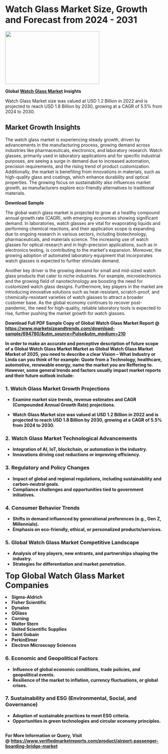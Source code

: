 <H1>Watch Glass Market Size, Growth and Forecast from 2024 - 2031</H1><img class="aligncenter size-medium wp-image-584254" src="https://thirdeyenews.in/wp-content/uploads/2024/09/Global-Market-Research-300x168.jpeg" alt="" width="300" height="168" /><p><strong>Global&nbsp;<a href="https://www.marketsizeandtrends.com/download-sample/694780/&amp;utm_source=Pulse&amp;utm_medium=210">Watch Glass Market</a> Insights</strong></p><p>Watch Glass Market size was valued at USD 1.2 Billion in 2022 and is projected to reach USD 1.8 Billion by 2030, growing at a CAGR of 5.5% from 2024 to 2030.</p><p><h2>Market Growth Insights</h2> <p>The watch glass market is experiencing steady growth, driven by advancements in the manufacturing process, growing demand across industries like pharmaceuticals, electronics, and laboratory research. Watch glasses, primarily used in laboratory applications and for specific industrial purposes, are seeing a surge in demand due to increased automation, precision requirements, and the rising trend of product customization. Additionally, the market is benefiting from innovations in materials, such as high-quality glass and coatings, which enhance durability and optical properties. The growing focus on sustainability also influences market growth, as manufacturers explore eco-friendly alternatives to traditional materials.</p> <p><strong>Download Sample</strong></p> <p>The global watch glass market is projected to grow at a healthy compound annual growth rate (CAGR), with emerging economies showing significant demand. In laboratories, watch glasses are vital for evaporating liquids and performing chemical reactions, and their application scope is expanding due to ongoing research in various sectors, including biotechnology, pharmaceuticals, and materials science. The increasing use of watch glasses for optical research and in high-precision applications, such as in electronics testing, is contributing to the market's expansion. Moreover, the growing adoption of automated laboratory equipment that incorporates watch glasses is expected to further stimulate demand.</p> <p>Another key driver is the growing demand for small and mid-sized watch glass products that cater to niche industries. For example, microelectronics and the growing field of nanotechnology are boosting the need for customized watch glass designs. Furthermore, key players in the market are introducing innovative solutions such as heat-resistant, scratch-proof, and chemically-resistant varieties of watch glasses to attract a broader customer base. As the global economy continues to recover post-pandemic, the need for high-quality, reliable laboratory tools is expected to rise, further pushing the market growth for watch glasses.</p> <p><strong></p><p><span class=""><strong>Download Full PDF Sample Copy of Global Watch Glass Market Report</strong> @ <a href="https://www.marketsizeandtrends.com/download-sample/694780/&amp;utm_source=Pulse&amp;utm_medium=210" target="_blank">https://www.marketsizeandtrends.com/download-sample/694780/&amp;utm_source=Pulse&amp;utm_medium=210</a></span></p><p>In order to make an accurate and perceptive description of future scope of a Global&nbsp;Watch Glass Market Market as Global&nbsp;Watch Glass Market Market of 2025, you need to describe a clear Vision &ndash; What Industry or Linda can you think of for example: Quote from a Technology, healthcare, automotive, renewable energy, name the market you are Reffering to. However, some general trends and factors usually impact market reports and their future outlook include:</p><h3>1.&nbsp;<strong>Watch Glass Market Growth Projections</strong></h3><ul><li>Examine market size trends, revenue estimates and CAGR (Compounded Annual Growth Rate) projections.</li><li><p>Watch Glass Market size was valued at USD 1.2 Billion in 2022 and is projected to reach USD 1.8 Billion by 2030, growing at a CAGR of 5.5% from 2024 to 2030.</p></li></ul><h3>2.&nbsp;<strong>Watch Glass Market Technological Advancements</strong></h3><ul><li>Integration of AI, IoT, blockchain, or automation in the industry.</li><li>Innovations driving cost reductions or improving efficiency.</li></ul><h3>3.&nbsp;<strong>Regulatory and Policy Changes</strong></h3><ul><li>Impact of global and regional regulations, including sustainability and carbon-neutral goals.</li><li>Compliance challenges and opportunities tied to government initiatives.</li></ul><h3>4.&nbsp;<strong>Consumer Behavior Trends</strong></h3><ul><li>Shifts in demand influenced by generational preferences (e.g., Gen Z, Millennials).</li><li>Emphasis on eco-friendly, ethical, or personalized products/services.</li></ul><h3>5.&nbsp;<strong>Global Watch Glass Market Competitive Landscape</strong></h3><ul><li>Analysis of key players, new entrants, and partnerships shaping the industry.</li><li>Strategies for differentiation and market penetration.</li></ul><p data-pm-slice="1 1 []"><span style="color: inherit; font-family: inherit; font-size: 25px;">Top Global Watch Glass Market Companies</span></p><div class="" data-test-id=""><p><li>Sigma-Aldrich</li><li> Fisher Scientific</li><li> Dynalon</li><li> QGlass</li><li> Corning</li><li> Walter Stern</li><li> United Scientific Supplies</li><li> Saint Gobain</li><li> PerkinElmer</li><li> Electron Microscopy Sciences</li></p></div><h3>6.&nbsp;<strong>Economic and Geopolitical Factors</strong></h3><ul><li>Influence of global economic conditions, trade policies, and geopolitical events.</li><li>Resilience of the market to inflation, currency fluctuations, or global crises.</li></ul><h3>7.&nbsp;<strong>Sustainability and ESG (Environmental, Social, and Governance)</strong></h3><ul><li>Adoption of sustainable practices to meet ESG criteria.</li><li>Opportunities in green technologies and circular economy principles.</li></ul><h2><strong style="font-size: 14px;">For More Information or Query, Visit @&nbsp;</strong><a style="background-color: #ffffff; font-size: 14px;" href="https://www.marketsizeandtrends.com/report/watch-glass-market/" target="_blank">https://www.verifiedmarketreports.com/product/airport-passenger-boarding-bridge-market</a></h2>
